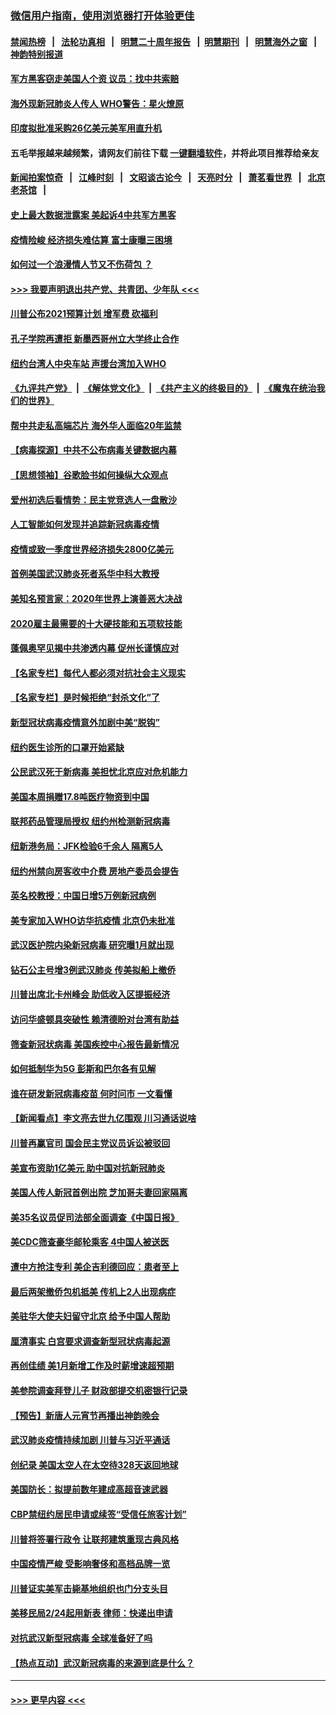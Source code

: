 ### [微信用户指南，使用浏览器打开体验更佳](https://github.com/gfw-breaker/banned-news1/blob/master/indexes/wechat-guide.md?t=0)
#### [禁闻热榜](热点新闻.md?t=0)  &nbsp;&nbsp;|&nbsp;&nbsp; [法轮功真相](https://github.com/gfw-breaker/truth/blob/master/README.md?t=0) &nbsp;&nbsp;|&nbsp;&nbsp; [明慧二十周年报告](https://github.com/gfw-breaker/mh-reports/blob/master/README.md?t=0) &nbsp;&nbsp;|&nbsp;&nbsp;[明慧期刊](https://github.com/gfw-breaker/mh-qikan) &nbsp;&nbsp;|&nbsp;&nbsp; [明慧海外之窗](https://github.com/gfw-breaker/mh-news/blob/master/README.md?t=0) &nbsp;&nbsp;|&nbsp;&nbsp; [神韵特别报道](https://github.com/gfw-breaker/mh-news/blob/master/shenyun.md?t=0)
#### [军方黑客窃走美国人个资 议员：找中共索赔](../pages/nsc412/n11859371.md?t=02110655) 
#### [海外现新冠肺炎人传人 WHO警告：星火燎原](../pages/nsc412/n11859252.md?t=02110655) 
#### [印度拟批准采购26亿美元美军用直升机](../pages/nsc412/n11859143.md?t=02110655) 
#### 五毛举报越来越频繁，请网友们前往下载 [一键翻墙软件](https://github.com/gfw-breaker/ssr-accounts)，并将此项目推荐给亲友
#### [新闻拍案惊奇](https://github.com/gfw-breaker/banned-news1/blob/master/pages/link4.md) &nbsp;&nbsp;|&nbsp;&nbsp; [江峰时刻](https://github.com/gfw-breaker/banned-news1/blob/master/pages/link4.md) &nbsp;&nbsp;|&nbsp;&nbsp; [文昭谈古论今](https://github.com/gfw-breaker/banned-news1/blob/master/pages/link4.md) &nbsp;&nbsp;|&nbsp;&nbsp; [天亮时分](https://github.com/gfw-breaker/banned-news1/blob/master/pages/link4.md) &nbsp;&nbsp;|&nbsp;&nbsp; [萧茗看世界](https://github.com/gfw-breaker/banned-news1/blob/master/pages/link4.md) &nbsp;&nbsp;|&nbsp;&nbsp; [北京老茶馆](https://github.com/gfw-breaker/banned-news1/blob/master/pages/link4.md) &nbsp;&nbsp;|&nbsp;&nbsp; 
#### [史上最大数据泄露案 美起诉4中共军方黑客](../pages/nsc412/n11859115.md?t=02110655) 
#### [疫情险峻 经济损失难估算 富士康曝三困境](../pages/nsc412/n11859120.md?t=02110655) 
#### [如何过一个浪漫情人节又不伤荷包 ？](../pages/nsc412/n11858969.md?t=02110655) 
#### [>>> 我要声明退出共产党、共青团、少年队 <<<](https://github.com/begood0513/goodnews/blob/master/quit/letter.md) 
#### [川普公布2021预算计划 增军费 砍福利](../pages/nsc412/n11859012.md?t=02110655) 
#### [孔子学院再遭拒 新墨西哥州立大学终止合作](../pages/nsc412/n11858661.md?t=02110655) 
#### [纽约台湾人中央车站  声援台湾加入WHO](../pages/nsc412/n11857757.md?t=02110655) 
#### [《九评共产党》](https://github.com/begood0513/9ping.md/blob/master/README.md) &nbsp;|&nbsp; [《解体党文化》](../../../../jtdwh.md/blob/master/README.md)  &nbsp;|&nbsp; [《共产主义的终极目的》](../../../../gczydzjmd.md/blob/master/README.md) &nbsp;|&nbsp; [《魔鬼在统治我们的世界》](../../../../mgztzwmdsj.md/blob/master/README.md) 
#### [帮中共走私高端芯片 海外华人面临20年监禁](../pages/nsc412/n11855016.md?t=02110655) 
#### [【病毒探源】中共不公布病毒关键数据内幕](../pages/nsc412/n11856584.md?t=02110655) 
#### [【思想领袖】谷歌脸书如何操纵大众观点](../pages/nsc412/n11680874.md?t=02110655) 
#### [爱州初选后看情势：民主党竞选人一盘散沙](../pages/nsc412/n11856557.md?t=02110655) 
#### [人工智能如何发现并追踪新冠病毒疫情](../pages/nsc412/n11856398.md?t=02110655) 
#### [疫情或致一季度世界经济损失2800亿美元](../pages/nsc412/n11855639.md?t=02110655) 
#### [首例美国武汉肺炎死者系华中科大教授](../pages/nsc412/n11855500.md?t=02110655) 
#### [美知名预言家：2020年世界上演善恶大决战](../pages/nsc412/n11855418.md?t=02110655) 
#### [2020雇主最需要的十大硬技能和五项软技能](../pages/nsc412/n11850953.md?t=02110655) 
#### [蓬佩奥罕见揭中共渗透内幕 促州长谨慎应对](../pages/nsc412/n11854685.md?t=02110655) 
#### [【名家专栏】每代人都必须对抗社会主义现实](../pages/nsc412/n11831412.md?t=02110655) 
#### [【名家专栏】是时候拒绝“封杀文化”了](../pages/nsc412/n11814093.md?t=02110655) 
#### [新型冠状病毒疫情意外加剧中美“脱钩”](../pages/nsc412/n11854475.md?t=02110655) 
#### [纽约医生诊所的口罩开始紧缺](../pages/nsc412/n11853364.md?t=02110655) 
#### [公民武汉死于新病毒 美担忧北京应对危机能力](../pages/nsc412/n11854331.md?t=02110655) 
#### [美国本周捐赠17.8吨医疗物资到中国](../pages/nsc412/n11854269.md?t=02110655) 
#### [联邦药品管理局授权  纽约州检测新冠病毒](../pages/nsc412/n11853371.md?t=02110655) 
#### [纽新港务局：JFK检验6千余人  隔离5人](../pages/nsc412/n11853366.md?t=02110655) 
#### [纽约州禁向房客收中介费  房地产委员会提告](../pages/nsc412/n11853360.md?t=02110655) 
#### [英名校教授：中国日增5万例新冠病例](../pages/nsc412/n11854174.md?t=02110655) 
#### [美专家加入WHO访华抗疫情 北京仍未批准](../pages/nsc412/n11854043.md?t=02110655) 
#### [武汉医护院内染新冠病毒 研究曝1月就出现](../pages/nsc412/n11852928.md?t=02110655) 
#### [钻石公主号增3例武汉肺炎 传美拟船上撤侨](../pages/nsc412/n11853240.md?t=02110655) 
#### [川普出席北卡州峰会 助低收入区提振经济](../pages/nsc412/n11853232.md?t=02110655) 
#### [访问华盛顿具突破性 赖清德盼对台湾有助益](../pages/nsc412/n11853129.md?t=02110655) 
#### [筛查新冠状病毒 美国疾控中心报告最新情况](../pages/nsc412/n11853070.md?t=02110655) 
#### [如何抵制华为5G 彭斯和巴尔各有见解](../pages/nsc412/n11852535.md?t=02110655) 
#### [谁在研发新冠病毒疫苗 何时问市 一文看懂](../pages/nsc412/n11852840.md?t=02110655) 
#### [【新闻看点】李文亮去世九亿围观 川习通话说啥](../pages/nsc412/n11852360.md?t=02110655) 
#### [川普再赢官司 国会民主党议员诉讼被驳回](../pages/nsc412/n11852287.md?t=02110655) 
#### [美宣布资助1亿美元 助中国对抗新冠肺炎](../pages/nsc412/n11852531.md?t=02110655) 
#### [美国人传人新冠首例出院 芝加哥夫妻回家隔离](../pages/nsc412/n11852452.md?t=02110655) 
#### [美35名议员促司法部全面调查《中国日报》](../pages/nsc412/n11852435.md?t=02110655) 
#### [美CDC筛查豪华邮轮乘客 4中国人被送医](../pages/nsc412/n11852085.md?t=02110655) 
#### [遭中方抢注专利 美企吉利德回应：患者至上](../pages/nsc412/n11852037.md?t=02110655) 
#### [最后两架撤侨包机抵美 传机上2人出现病症](../pages/nsc412/n11852173.md?t=02110655) 
#### [美驻华大使夫妇留守北京 给予中国人帮助](../pages/nsc412/n11852165.md?t=02110655) 
#### [厘清事实 白宫要求调查新型冠状病毒起源](../pages/nsc412/n11852106.md?t=02110655) 
#### [再创佳绩 美1月新增工作及时薪增速超预期](../pages/nsc412/n11852174.md?t=02110655) 
#### [美参院调查拜登儿子 财政部提交机密银行记录](../pages/nsc412/n11851808.md?t=02110655) 
#### [【预告】新唐人元宵节再播出神韵晚会](../pages/nsc412/n11843192.md?t=02110655) 
#### [武汉肺炎疫情持续加剧 川普与习近平通话](../pages/nsc412/n11851613.md?t=02110655) 
#### [创纪录 美国太空人在太空待328天返回地球](../pages/nsc412/n11851266.md?t=02110655) 
#### [美国防长：拟提前数年建成高超音速武器](../pages/nsc412/n11850959.md?t=02110655) 
#### [CBP禁纽约居民申请或续签“受信任旅客计划”](../pages/nsc412/n11850857.md?t=02110655) 
#### [川普将签署行政令 让联邦建筑重现古典风格](../pages/nsc412/n11850654.md?t=02110655) 
#### [中国疫情严峻 受影响奢侈和高档品牌一览](../pages/nsc412/n11850319.md?t=02110655) 
#### [川普证实美军击毙基地组织也门分支头目](../pages/nsc412/n11850383.md?t=02110655) 
#### [美移民局2/24起用新表 律师：快递出申请](../pages/nsc412/n11848220.md?t=02110655) 
#### [对抗武汉新型冠病毒 全球准备好了吗](../pages/nsc412/n11850142.md?t=02110655) 
#### [【热点互动】武汉新冠病毒的来源到底是什么？](../pages/nsc412/n11849749.md?t=02110655) 

----
#### [ >>> 更早内容 <<< ](../indexes/nsc412-earlier.md)

